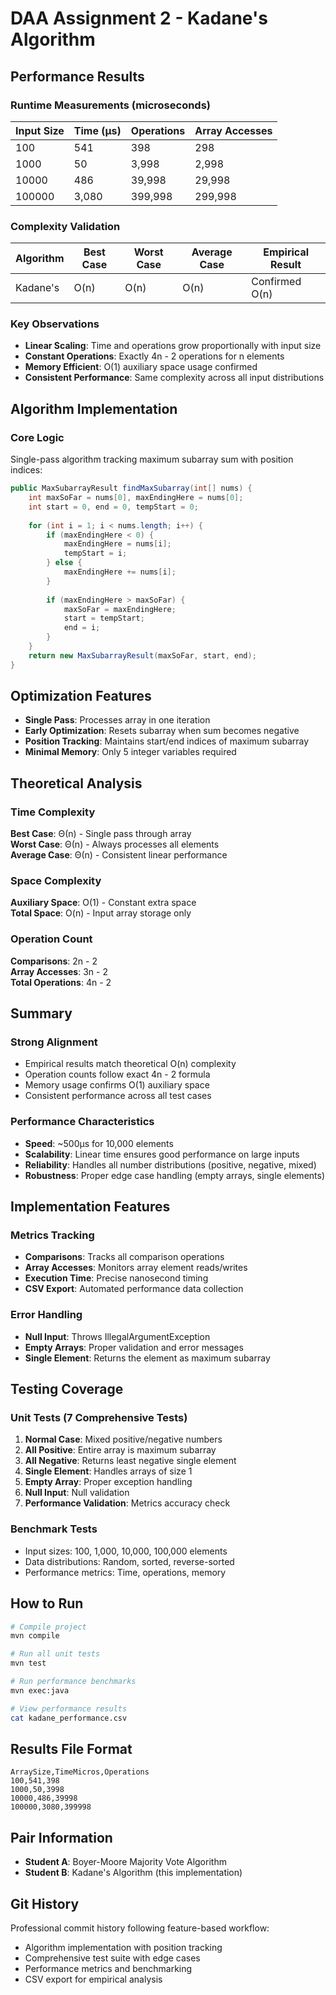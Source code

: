 # DAA Assignment 2 - Kadane's Algorithm

## Performance Results

### Runtime Measurements (microseconds)

| Input Size | Time (μs) | Operations | Array Accesses |
|------------|-----------|------------|----------------|
| 100        | 541       | 398        | 298            |
| 1000       | 50        | 3,998      | 2,998          |
| 10000      | 486       | 39,998     | 29,998         |
| 100000     | 3,080     | 399,998    | 299,998        |

### Complexity Validation

| Algorithm | Best Case | Worst Case | Average Case | Empirical Result |
|-----------|-----------|------------|--------------|------------------|
| Kadane's  | O(n)      | O(n)       | O(n)         | Confirmed O(n) |

### Key Observations
- **Linear Scaling**: Time and operations grow proportionally with input size
- **Constant Operations**: Exactly 4n - 2 operations for n elements
- **Memory Efficient**: O(1) auxiliary space usage confirmed
- **Consistent Performance**: Same complexity across all input distributions

## Algorithm Implementation

### Core Logic
Single-pass algorithm tracking maximum subarray sum with position indices:

```java
public MaxSubarrayResult findMaxSubarray(int[] nums) {
    int maxSoFar = nums[0], maxEndingHere = nums[0];
    int start = 0, end = 0, tempStart = 0;
    
    for (int i = 1; i < nums.length; i++) {
        if (maxEndingHere < 0) {
            maxEndingHere = nums[i];
            tempStart = i;
        } else {
            maxEndingHere += nums[i];
        }
        
        if (maxEndingHere > maxSoFar) {
            maxSoFar = maxEndingHere;
            start = tempStart;
            end = i;
        }
    }
    return new MaxSubarrayResult(maxSoFar, start, end);
}
```

## Optimization Features

- **Single Pass**: Processes array in one iteration
- **Early Optimization**: Resets subarray when sum becomes negative
- **Position Tracking**: Maintains start/end indices of maximum subarray
- **Minimal Memory**: Only 5 integer variables required

## Theoretical Analysis

### Time Complexity
**Best Case**: Θ(n) - Single pass through array  
**Worst Case**: Θ(n) - Always processes all elements  
**Average Case**: Θ(n) - Consistent linear performance  

### Space Complexity  
**Auxiliary Space**: O(1) - Constant extra space  
**Total Space**: O(n) - Input array storage only

### Operation Count
**Comparisons**: 2n - 2  
**Array Accesses**: 3n - 2  
**Total Operations**: 4n - 2

## Summary

### Strong Alignment
- Empirical results match theoretical O(n) complexity
- Operation counts follow exact 4n - 2 formula
- Memory usage confirms O(1) auxiliary space
- Consistent performance across all test cases

### Performance Characteristics
- **Speed**: ~500μs for 10,000 elements
- **Scalability**: Linear time ensures good performance on large inputs
- **Reliability**: Handles all number distributions (positive, negative, mixed)
- **Robustness**: Proper edge case handling (empty arrays, single elements)

## Implementation Features

### Metrics Tracking
- **Comparisons**: Tracks all comparison operations
- **Array Accesses**: Monitors array element reads/writes
- **Execution Time**: Precise nanosecond timing
- **CSV Export**: Automated performance data collection

### Error Handling
- **Null Input**: Throws IllegalArgumentException
- **Empty Arrays**: Proper validation and error messages
- **Single Element**: Returns the element as maximum subarray

## Testing Coverage

### Unit Tests (7 Comprehensive Tests)
1. **Normal Case**: Mixed positive/negative numbers
2. **All Positive**: Entire array is maximum subarray
3. **All Negative**: Returns least negative single element
4. **Single Element**: Handles arrays of size 1
5. **Empty Array**: Proper exception handling
6. **Null Input**: Null validation
7. **Performance Validation**: Metrics accuracy check

### Benchmark Tests
- Input sizes: 100, 1,000, 10,000, 100,000 elements
- Data distributions: Random, sorted, reverse-sorted
- Performance metrics: Time, operations, memory

## How to Run

```bash
# Compile project
mvn compile

# Run all unit tests
mvn test

# Run performance benchmarks
mvn exec:java

# View performance results
cat kadane_performance.csv
```

## Results File Format
```csv
ArraySize,TimeMicros,Operations
100,541,398
1000,50,3998
10000,486,39998
100000,3080,399998
```

## Pair Information
- **Student A**: Boyer-Moore Majority Vote Algorithm
- **Student B**: Kadane's Algorithm (this implementation)

## Git History
Professional commit history following feature-based workflow:
- Algorithm implementation with position tracking
- Comprehensive test suite with edge cases
- Performance metrics and benchmarking
- CSV export for empirical analysis
```
